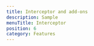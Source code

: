 ```yaml
---
title: Interceptor and add-ons
description: Sample
menuTitle: Interceptor
position: 6
category: Features
---
```

